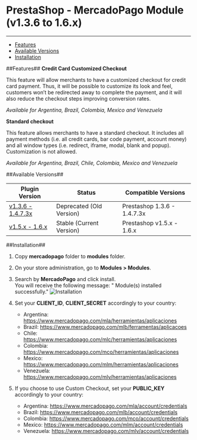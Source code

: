 # PrestaShop - MercadoPago Module (v1.3.6 to 1.6.x)
---

* [Features](#features)
* [Available Versions](#available_versions)
* [Installation](#installation)

<a name="features"></a>
##Features##
**Credit Card Customized Checkout**

This feature will allow merchants to have a customized checkout for credit card
payment. Thus, it will be possible to customize its look and feel, customers won’t be
redirected away to complete the payment, and it will also reduce the checkout steps
improving conversion rates.

*Available for Argentina, Brazil, Colombia, Mexico and Venezuela*

**Standard checkout**

This feature allows merchants to have a standard checkout. It includes all
payment methods (i.e. all credit cards, bar code payment, account money) and all
window types (i.e. redirect, iframe, modal, blank and popup). Customization is not allowed.

*Available for Argentina, Brazil, Chile, Colombia, Mexico and Venezuela*

<a name="available_versions"></a>
##Available Versions##
<table>
  <thead>
    <tr>
      <th>Plugin Version</th>
      <th>Status</th>
      <th>Compatible Versions</th>
    </tr>
  <thead>
  <tbody>
    <tr>
      <td><a href="/v1.3.6 - 1.4.7.3x/">v1.3.6 - 1.4.7.3x</a></td>
      <td>Deprecated (Old Version)</td>
      <td>Prestashop 1.3.6 - 1.4.7.3x</td>
    <tr>
    <tr>
      <td><a href="/v1.5.x - 1.6.x/">v1.5.x - 1.6.x</a></td>
      <td>Stable (Current Version)</td>
      <td>Prestashop v1.5.x - 1.6.x</td>
  </tbody>
</table>

<a name="installation"></a>
##Installation##

1. Copy **mercadopago** folder to **modules** folder.

2. On your store administration, go to **Modules > Modules**.

3. Search by **MercadoPago** and click install. <br />
You will receive the following message: " Module(s) installed successfully."
	![Installation](https://raw.github.com/mercadopago/cart-prestashop/master/README.img/Installation.JPG)<br />

4. Set your **CLIENT_ID**, **CLIENT_SECRET** accordingly to your country:

	* Argentina: https://www.mercadopago.com/mla/herramientas/aplicaciones
	* Brazil: https://www.mercadopago.com/mlb/ferramentas/aplicacoes
	* Chile: https://www.mercadopago.com/mlc/herramientas/aplicaciones
	* Colombia: https://www.mercadopago.com/mco/herramientas/aplicaciones
	* Mexico: https://www.mercadopago.com/mlm/herramientas/aplicaciones
	* Venezuela: https://www.mercadopago.com/mlv/herramientas/aplicaciones

5. If you choose to use Custom Checkout, set your **PUBLIC_KEY** accordingly to your country:

	* Argentina: https://www.mercadopago.com/mla/account/credentials
	* Brazil: https://www.mercadopago.com/mlb/account/credentials
	* Colombia: https://www.mercadopago.com/mco/account/credentials
	* Mexico: https://www.mercadopago.com/mlm/account/credentials
	* Venezuela: https://www.mercadopago.com/mlv/account/credentials
